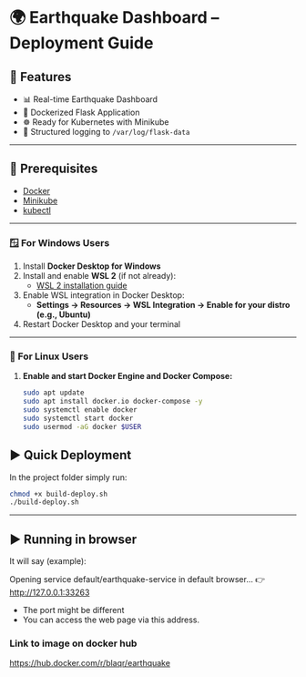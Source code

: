 # 🌍 Earthquake Dashboard – Deployment Guide

## 🚀 Features
- 📊 Real-time Earthquake Dashboard
- 🐳 Dockerized Flask Application
- ☸️ Ready for Kubernetes with Minikube
- 📁 Structured logging to `/var/log/flask-data`

---

## 🧰 Prerequisites
- [Docker](https://www.docker.com/products/docker-desktop)
- [Minikube](https://minikube.sigs.k8s.io/docs/start/)
- [kubectl](https://kubernetes.io/docs/tasks/tools/)

---

### 🪟 For Windows Users

1. Install **Docker Desktop for Windows**
2. Install and enable **WSL 2** (if not already):
   - [WSL 2 installation guide](https://learn.microsoft.com/en-us/windows/wsl/install)
3. Enable WSL integration in Docker Desktop:
   - **Settings → Resources → WSL Integration → Enable for your distro (e.g., Ubuntu)**
4. Restart Docker Desktop and your terminal

---

### 🐧 For Linux Users

1. **Enable and start Docker Engine and Docker Compose:**
   ```bash
   sudo apt update
   sudo apt install docker.io docker-compose -y
   sudo systemctl enable docker
   sudo systemctl start docker
   sudo usermod -aG docker $USER
   ```

## ▶️ Quick Deployment

In the project folder simply run:

```bash
chmod +x build-deploy.sh
./build-deploy.sh
```
---

## ▶️ Running in browser

It will say (example):

Opening service default/earthquake-service in default browser...
👉 http://127.0.0.1:33263

- The port might be different  
- You can access the web page via this address.  

### Link to image on docker hub
https://hub.docker.com/r/blaqr/earthquake


